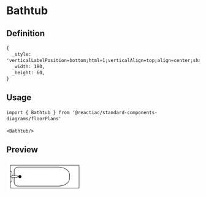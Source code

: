 # Bathtub

## Definition

```
{
  _style: 'verticalLabelPosition=bottom;html=1;verticalAlign=top;align=center;shape=mxgraph.floorplan.bathtub2;',
  _width: 180,
  _height: 60,
}
```

## Usage

```
import { Bathtub } from '@reactiac/standard-components-diagrams/floorPlans'

<Bathtub/>
```

## Preview

<img src="./bathtub.png" width="200"/>
